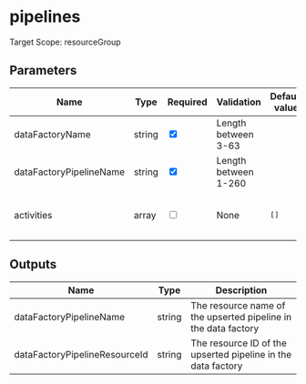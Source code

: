 ﻿# pipelines

Target Scope: resourceGroup

## Parameters
| Name | Type | Required | Validation | Default value | Description |
| -- |  -- | -- | -- | -- | -- |
| dataFactoryName | string | <input type="checkbox" checked> | Length between 3-63 | <pre></pre> | The resource name of the Data Factory you are targeting. This resource has to be pre-existing. |
| dataFactoryPipelineName | string | <input type="checkbox" checked> | Length between 1-260 | <pre></pre> | The resource name of the Data Factory pipeline to be upserted. |
| activities | array | <input type="checkbox"> | None | <pre>[]</pre> | List of activities in pipeline.	For options & formatting, please refer to: https://docs.microsoft.com/en-us/azure/templates/microsoft.datafactory/factories/pipelines?pivots=deployment-language-bicep#activity. |

## Outputs
| Name | Type | Description |
| -- |  -- | -- |
| dataFactoryPipelineName | string | The resource name of the upserted pipeline in the data factory |
| dataFactoryPipelineResourceId | string | The resource ID of the upserted pipeline in the data factory |

